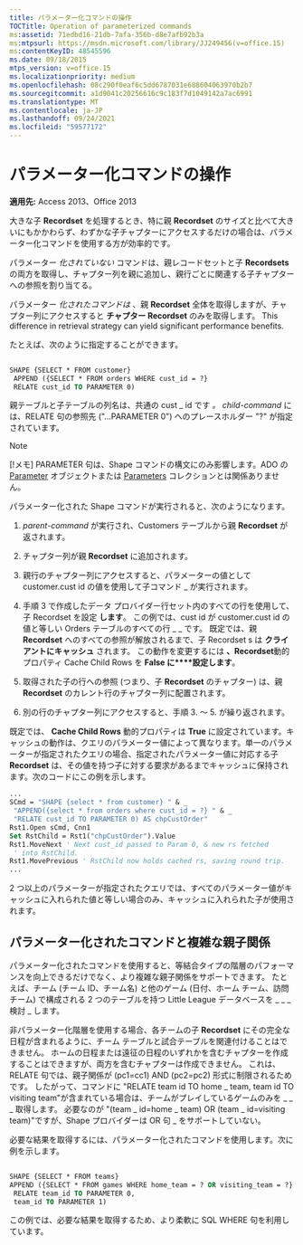 ```yaml
---
title: パラメーター化コマンドの操作
TOCTitle: Operation of parameterized commands
ms:assetid: 71edbd16-21db-7afa-356b-d8e7afb92b3a
ms:mtpsurl: https://msdn.microsoft.com/library/JJ249456(v=office.15)
ms:contentKeyID: 48545596
ms.date: 09/18/2015
mtps_version: v=office.15
ms.localizationpriority: medium
ms.openlocfilehash: 08c290f0eaf6c5dd6787031e688604063970b2b7
ms.sourcegitcommit: a1d9041c20256616c9c183f7d1049142a7ac6991
ms.translationtype: MT
ms.contentlocale: ja-JP
ms.lasthandoff: 09/24/2021
ms.locfileid: "59577172"
---
```

# <a name="operation-of-parameterized-commands"></a>パラメーター化コマンドの操作

**適用先:** Access 2013、Office 2013

大きな子 **Recordset** を処理するとき、特に親 **Recordset** のサイズと比べて大きいにもかかわらず、わずかな子チャプターにアクセスするだけの場合は、パラメーター化コマンドを使用する方が効率的です。

パラメーター *化されていない* コマンドは、親レコードセットと子 **Recordsets** の両方を取得し、チャプター列を親に追加し、親行ごとに関連する子チャプターへの参照を割り当てる。

パラメーター *化されたコマンドは* 、親 **Recordset** 全体を取得しますが、チャプター列にアクセスすると **チャプター Recordset** のみを取得します。 This difference in retrieval strategy can yield significant performance benefits.

たとえば、次のように指定することができます。

```vb 
 
SHAPE {SELECT * FROM customer} 
 APPEND ({SELECT * FROM orders WHERE cust_id = ?} 
 RELATE cust_id TO PARAMETER 0) 
```

親テーブルと子テーブルの列名は、共通の cust \_ id です *。* *child-command* には、RELATE 句の参照先 ("...PARAMETER 0") へのプレースホルダー "?" が指定されています。

> [!NOTE]
> [!メモ] PARAMETER 句は、Shape コマンドの構文にのみ影響します。ADO の [Parameter](parameter-object-ado.md) オブジェクトまたは [Parameters](parameters-collection-ado.md) コレクションとは関係ありません。

パラメーター化された Shape コマンドが実行されると、次のようになります。

1.  *parent-command* が実行され、Customers テーブルから親 **Recordset** が返されます。

2.  チャプター列が親 **Recordset** に追加されます。

3.  親行のチャプター列にアクセスすると、パラメーターの値としてcustomer.cust id の値を使用して子コマンド \_ が実行されます。

4.  手順 3 で作成したデータ プロバイダー行セット内のすべての行を使用して、子 Recordset を設定 **します**。 この例では、cust id が customer.cust id の値と等しい Orders テーブルのすべての行 \_ \_ です。 既定では、親 **Recordset** へのすべての参照が解放されるまで、子 Recordset s は **クライアントにキャッシュ** されます。 この動作を変更するには **、Recordset**[](ado-dynamic-property-index.md)動的プロパティ Cache Child Rows を **False に****設定します**。

5.  取得された子の行への参照 (つまり、子 **Recordset** のチャプター) は、親 **Recordset** のカレント行のチャプター列に配置されます。

6.  別の行のチャプター列にアクセスすると、手順 3. ～ 5. が繰り返されます。

既定では、 **Cache Child Rows** 動的プロパティは **True** に設定されています。キャッシュの動作は、クエリのパラメーター値によって異なります。単一のパラメーターが指定されたクエリの場合、指定されたパラメーター値に対応する子 **Recordset** は、その値を持つ子に対する要求があるまでキャッシュに保持されます。次のコードにこの例を示します。

```vb
... 
SCmd = "SHAPE {select * from customer} " & _ 
 "APPEND({select * from orders where cust_id = ?} " & _ 
 "RELATE cust_id TO PARAMETER 0) AS chpCustOrder" 
Rst1.Open sCmd, Cnn1 
Set RstChild = Rst1("chpCustOrder").Value 
Rst1.MoveNext ' Next cust_id passed to Param 0, & new rs fetched 
 ' into RstChild. 
Rst1.MovePrevious ' RstChild now holds cached rs, saving round trip. 
... 
```

2 つ以上のパラメーターが指定されたクエリでは、すべてのパラメーター値がキャッシュに入れられた値と等しい場合のみ、キャッシュに入れられた子が使用されます。

## <a name="parameterized-commands-and-complex-parent-child-relations"></a>パラメーター化されたコマンドと複雑な親子関係

パラメーター化されたコマンドを使用すると、等結合タイプの階層のパフォーマンスを向上できるだけでなく、より複雑な親子関係をサポートできます。 たとえば、チーム (チーム ID、チーム名) と他のゲーム (日付、ホーム チーム、訪問チーム) で構成される 2 つのテーブルを持つ Little League データベースを \_ \_ \_ 検討 \_ します。

非パラメーター化階層を使用する場合、各チームの子 **Recordset** にその完全な日程が含まれるように、チーム テーブルと試合テーブルを関連付けることはできません。 ホームの日程または遠征の日程のいずれかを含むチャプターを作成することはできますが、両方を含むチャプターは作成できません。 これは、RELATE 句では、親子関係が (pc1=cc1) AND (pc2=pc2) 形式に制限されるためです。 したがって、コマンドに "RELATE team id TO home \_ team, team id TO visiting team"が含まれている場合は、チームがプレイしているゲームのみを \_ \_ \_ 取得します。 必要なのが "(team \_ id=home \_ team) OR (team \_ id=visiting team)"ですが、Shape プロバイダーは OR 句 \_ をサポートしていない。

必要な結果を取得するには、パラメーター化されたコマンドを使用します。次に例を示します。

```vb 
 
SHAPE {SELECT * FROM teams} 
APPEND ({SELECT * FROM games WHERE home_team = ? OR visiting_team = ?} 
 RELATE team_id TO PARAMETER 0, 
 team_id TO PARAMETER 1) 
```

この例では、必要な結果を取得するため、より柔軟に SQL WHERE 句を利用しています。


